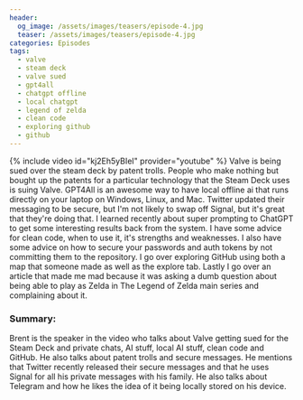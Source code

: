 ```yaml
---
header:
  og_image: /assets/images/teasers/episode-4.jpg
  teaser: /assets/images/teasers/episode-4.jpg
categories: Episodes
tags:
  - valve
  - steam deck
  - valve sued
  - gpt4all
  - chatgpt offline
  - local chatgpt
  - legend of zelda
  - clean code
  - exploring github
  - github
---
```


{% include video id="kj2Eh5yBIeI" provider="youtube" %}
Valve is being sued over the steam deck by patent trolls. People who make nothing but bought up the patents for a particular technology that the Steam Deck uses is suing Valve. GPT4All is an awesome way to have local offline ai that runs directly on your laptop on Windows, Linux, and Mac. Twitter updated their messaging to be secure, but I'm not likely to swap off Signal, but it's great that they're doing that. I learned recently about super prompting to ChatGPT to get some interesting results back from the system. I have some advice for clean code, when to use it, it's strengths and weaknesses. I also have some advice on how to secure your passwords and auth tokens by not committing them to the repository. I go over exploring GitHub using both a map that someone made as well as the explore tab. Lastly I go over an article that made me mad because it was asking a dumb question about being able to play as Zelda in The Legend of Zelda main series and complaining about it.

### Summary:
Brent is the speaker in the video who talks about Valve getting sued for the Steam Deck and private chats, AI stuff, local AI stuff, clean code and GitHub. He also talks about patent trolls and secure messages. He mentions that Twitter recently released their secure messages and that he uses Signal for all his private messages with his family. He also talks about Telegram and how he likes the idea of it being locally stored on his device.
